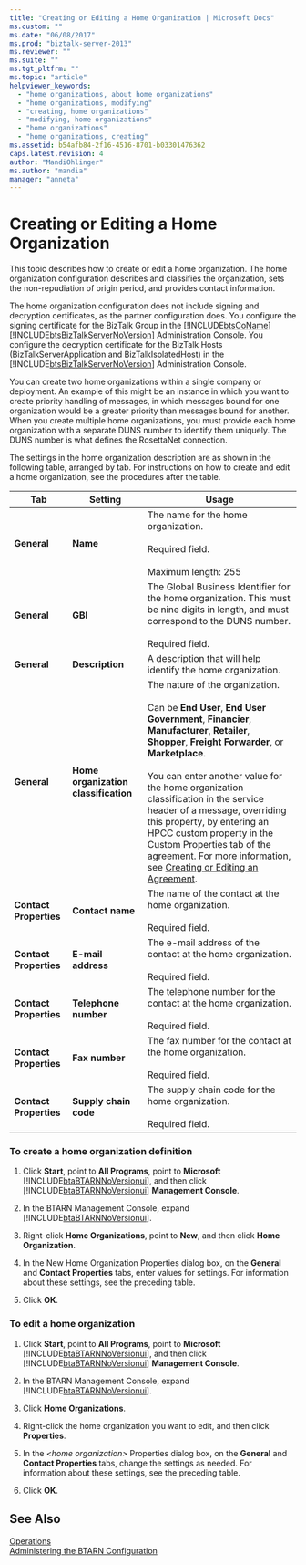 ```yaml
---
title: "Creating or Editing a Home Organization | Microsoft Docs"
ms.custom: ""
ms.date: "06/08/2017"
ms.prod: "biztalk-server-2013"
ms.reviewer: ""
ms.suite: ""
ms.tgt_pltfrm: ""
ms.topic: "article"
helpviewer_keywords: 
  - "home organizations, about home organizations"
  - "home organizations, modifying"
  - "creating, home organizations"
  - "modifying, home organizations"
  - "home organizations"
  - "home organizations, creating"
ms.assetid: b54afb84-2f16-4516-8701-b03301476362
caps.latest.revision: 4
author: "MandiOhlinger"
ms.author: "mandia"
manager: "anneta"
---
```

# Creating or Editing a Home Organization
This topic describes how to create or edit a home organization. The home organization configuration describes and classifies the organization, sets the non-repudiation of origin period, and provides contact information.  
  
 The home organization configuration does not include signing and decryption certificates, as the partner configuration does. You configure the signing certificate for the BizTalk Group in the [!INCLUDE[btsCoName](../../includes/btsconame-md.md)][!INCLUDE[btsBizTalkServerNoVersion](../../includes/btsbiztalkservernoversion-md.md)] Administration Console. You configure the decryption certificate for the BizTalk Hosts (BizTalkServerApplication and BizTalkIsolatedHost) in the [!INCLUDE[btsBizTalkServerNoVersion](../../includes/btsbiztalkservernoversion-md.md)] Administration Console.  
  
 You can create two home organizations within a single company or deployment. An example of this might be an instance in which you want to create priority handling of messages, in which messages bound for one organization would be a greater priority than messages bound for another. When you create multiple home organizations, you must provide each home organization with a separate DUNS number to identify them uniquely. The DUNS number is what defines the RosettaNet connection.  
  
 The settings in the home organization description are as shown in the following table, arranged by tab. For instructions on how to create and edit a home organization, see the procedures after the table.  
  
|Tab|Setting|Usage|  
|---------|-------------|-----------|  
|**General**|**Name**|The name for the home organization.<br /><br /> Required field.<br /><br /> Maximum length: 255|  
|**General**|**GBI**|The Global Business Identifier for the home organization. This must be nine digits in length, and must correspond to the DUNS number.<br /><br /> Required field.|  
|**General**|**Description**|A description that will help identify the home organization.|  
|**General**|**Home organization classification**|The nature of the organization.<br /><br /> Can be **End User**, **End User Government**, **Financier**, **Manufacturer**, **Retailer**, **Shopper**, **Freight Forwarder**, or **Marketplace**.<br /><br /> You can enter another value for the home organization classification in the service header of a message, overriding this property, by entering an HPCC custom property in the Custom Properties tab of the agreement. For more information, see [Creating or Editing an Agreement](../../adapters-and-accelerators/accelerator-rosettanet/creating-or-editing-an-agreement.md).|  
|**Contact Properties**|**Contact name**|The name of the contact at the home organization.<br /><br /> Required field.|  
|**Contact Properties**|**E-mail address**|The e-mail address of the contact at the home organization.<br /><br /> Required field.|  
|**Contact Properties**|**Telephone number**|The telephone number for the contact at the home organization.<br /><br /> Required field.|  
|**Contact Properties**|**Fax number**|The fax number for the contact at the home organization.<br /><br /> Required field.|  
|**Contact Properties**|**Supply chain code**|The supply chain code for the home organization.<br /><br /> Required field.|  
  
### To create a home organization definition  
  
1.  Click **Start**, point to **All Programs**, point to **Microsoft** [!INCLUDE[btaBTARNNoVersionui](../../includes/btabtarnnoversionui-md.md)], and then click [!INCLUDE[btaBTARNNoVersionui](../../includes/btabtarnnoversionui-md.md)] **Management Console**.  
  
2.  In the BTARN Management Console, expand [!INCLUDE[btaBTARNNoVersionui](../../includes/btabtarnnoversionui-md.md)].  
  
3.  Right-click **Home Organizations**, point to **New**, and then click **Home Organization**.  
  
4.  In the New Home Organization Properties dialog box, on the **General** and **Contact Properties** tabs, enter values for settings. For information about these settings, see the preceding table.  
  
5.  Click **OK**.  
  
### To edit a home organization  
  
1.  Click **Start**, point to **All Programs**, point to **Microsoft** [!INCLUDE[btaBTARNNoVersionui](../../includes/btabtarnnoversionui-md.md)], and then click [!INCLUDE[btaBTARNNoVersionui](../../includes/btabtarnnoversionui-md.md)] **Management Console**.  
  
2.  In the BTARN Management Console, expand [!INCLUDE[btaBTARNNoVersionui](../../includes/btabtarnnoversionui-md.md)].  
  
3.  Click **Home Organizations**.  
  
4.  Right-click the home organization you want to edit, and then click **Properties**.  
  
5.  In the *\<home organization>* Properties dialog box, on the **General** and **Contact Properties** tabs, change the settings as needed. For information about these settings, see the preceding table.  
  
6.  Click **OK**.  
  
## See Also  
 [Operations](../../adapters-and-accelerators/accelerator-rosettanet/operations1.md)   
 [Administering the BTARN Configuration](../../adapters-and-accelerators/accelerator-rosettanet/administering-the-btarn-configuration.md)
